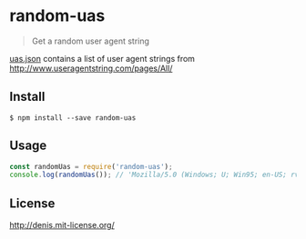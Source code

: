 # random-uas

> Get a random user agent string

[uas.json](https://github.com/dciccale/random-uas/blob/master/uas.json) contains a list of user agent strings from http://www.useragentstring.com/pages/All/

## Install

```
$ npm install --save random-uas
```

## Usage

```js
const randomUas = require('random-uas');
console.log(randomUas()); // 'Mozilla/5.0 (Windows; U; Win95; en-US; rv:1.5) Gecko/20031007 Firebird/0.7'
```

## License
http://denis.mit-license.org/
